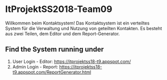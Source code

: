 # ItProjektSS2018-Team09

Willkommen beim Kontaktsystem!
Das Kontaktsystem ist ein verteiltes System für die Verwaltung und Nutzung von geteilten Kontakten. Es besteht aus zwei Teilen, dem Editor und dem Report-Generator.

## Find the System running under
1. User Login - Editor: https://itprojektss18-t9.appspot.com/ 
2. Admin Login - Report: https://itprojektss18-t9.appspot.com/ReportGenerator.html 
